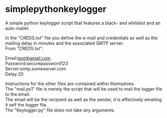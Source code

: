 # simplepythonkeylogger
A simple python keylogger script that features a black- and whitelist and an auto-mailer.

In the "CREDS.txt" file you define the e-mail and credentials as well as the mailing delay in minutes and the associated SMTP server:\
From "CREDS.txt":

Email:test@gmail.com\
Password:securepassword123\
Server:smtp.someserver.com\
Delay:20



Instructions for the other files are contained within themselves.\
The "mail.ps1" file is merely the script that will be used to mail the logger file to the email.\
The email will be the recipient as well as the sender, it is effectively emailing it self the logger file.\
The "Keylogger.py" file does not take any arguments.
